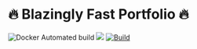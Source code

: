# :fire: Blazingly Fast Portfolio 🔥

![Docker Automated build](https://img.shields.io/docker/automated/cougargriff/blazinglyfastportfolio)
<img src="./site_screenshot.png"> [![Build](https://github.com/griffinpj/blazingly_fast_portfolio/actions/workflows/rust-wasm.yml/badge.svg?branch=master)](https://github.com/griffinpj/blazingly_fast_portfolio/actions/workflows/rust-wasm.yml)

